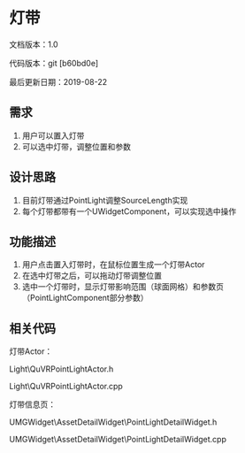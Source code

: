 # 灯带

文档版本：1.0

代码版本：git \[b60bd0e\]

最后更新日期：2019-08-22

## 需求

1. 用户可以置入灯带
2. 可以选中灯带，调整位置和参数

## 设计思路

1. 目前灯带通过PointLight调整SourceLength实现
2. 每个灯带都带有一个UWidgetComponent，可以实现选中操作

## 功能描述

1. 用户点击置入灯带时，在鼠标位置生成一个灯带Actor
2. 在选中灯带之后，可以拖动灯带调整位置
3. 选中一个灯带时，显示灯带影响范围（球面网格）和参数页（PointLightComponent部分参数）

## 相关代码

灯带Actor：

Light\QuVRPointLightActor.h

Light\QuVRPointLightActor.cpp

灯带信息页：

UMGWidget\AssetDetailWidget\PointLightDetailWidget.h

UMGWidget\AssetDetailWidget\PointLightDetailWidget.cpp

